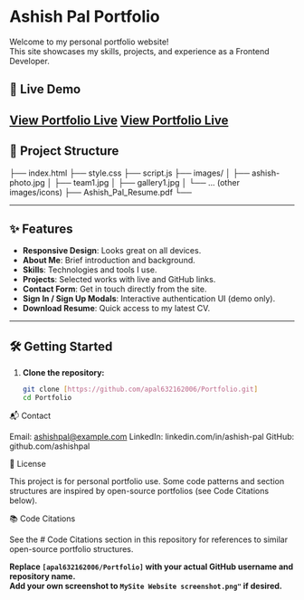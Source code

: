 # Ashish Pal Portfolio

Welcome to my personal portfolio website!  
This site showcases my skills, projects, and experience as a Frontend Developer.

## 🚀 Live Demo

[View Portfolio Live](https://ashish-pal-portfolio-site.lovable.app/)
[View Portfolio Live](http://127.0.0.1:5500/index.html)
---

## 📂 Project Structure
 ├── index.html ├── style.css ├── script.js ├── images/ │ ├── ashish-photo.jpg │ ├── team1.jpg │ ├── gallery1.jpg │ └── ... (other images/icons) ├── Ashish_Pal_Resume.pdf └──
 
---

## ✨ Features

- **Responsive Design**: Looks great on all devices.
- **About Me**: Brief introduction and background.
- **Skills**: Technologies and tools I use.
- **Projects**: Selected works with live and GitHub links.
- **Contact Form**: Get in touch directly from the site.
- **Sign In / Sign Up Modals**: Interactive authentication UI (demo only).
- **Download Resume**: Quick access to my latest CV.

---

## 🛠️ Getting Started

1. **Clone the repository:**
   ```sh
   git clone [https://github.com/apal632162006/Portfolio.git]
   cd Portfolio
   
📬 Contact

Email: ashishpal@example.com
LinkedIn: linkedin.com/in/ashish-pal
GitHub: github.com/ashishpal

📄 License

This project is for personal portfolio use.
Some code patterns and section structures are inspired by open-source portfolios (see Code Citations below).

📚 Code Citations

See the # Code Citations section in this repository for references to similar open-source portfolio structures.

**Replace `[apal632162006/Portfolio]` with your actual GitHub username and repository name.  
Add your own screenshot to `MySite Website screenshot.png"` if desired.**
